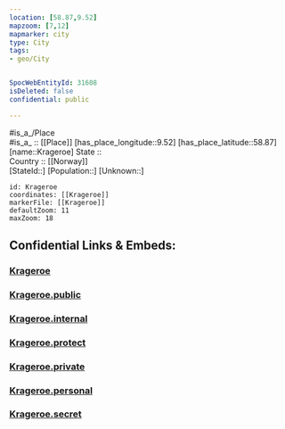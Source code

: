 ```yaml
---
location: [58.87,9.52] 
mapzoom: [7,12] 
mapmarker: city 
type: City
tags:
- geo/City


SpocWebEntityId: 31608
isDeleted: false
confidential: public

---
```

#is_a_/Place  
#is_a_ :: [[Place]] 
[has_place_longitude::9.52] 
[has_place_latitude::58.87] 
[name::Krageroe] 
State ::  
Country :: [[Norway]]  
[StateId::] 
[Population::] 
[Unknown::] 


```leaflet
id: Krageroe
coordinates: [[Krageroe]] 
markerFile: [[Krageroe]] 
defaultZoom: 11 
maxZoom: 18
```


## Confidential Links & Embeds: 

### [Krageroe](/_Standards/Earth/Continent/Europe/Europe~North/Norway/City/Krageroe.md) 

### [Krageroe.public](/_public/Earth/Continent/Europe/Europe~North/Norway/City/Krageroe.public.md) 

### [Krageroe.internal](/_internal/Earth/Continent/Europe/Europe~North/Norway/City/Krageroe.internal.md) 

### [Krageroe.protect](/_protect/Earth/Continent/Europe/Europe~North/Norway/City/Krageroe.protect.md) 

### [Krageroe.private](/_private/Earth/Continent/Europe/Europe~North/Norway/City/Krageroe.private.md) 

### [Krageroe.personal](/_personal/Earth/Continent/Europe/Europe~North/Norway/City/Krageroe.personal.md) 

### [Krageroe.secret](/_secret/Earth/Continent/Europe/Europe~North/Norway/City/Krageroe.secret.md)

